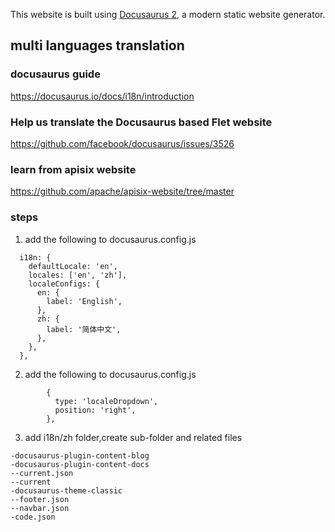 This website is built using [Docusaurus 2](https://v2.docusaurus.io/), a modern static website generator.

## multi languages translation

### docusaurus guide

https://docusaurus.io/docs/i18n/introduction

### Help us translate the Docusaurus based Flet website

https://github.com/facebook/docusaurus/issues/3526

### learn from apisix website

https://github.com/apache/apisix-website/tree/master

### steps

1. add the following to docusaurus.config.js

```
  i18n: {
    defaultLocale: 'en',
    locales: ['en', 'zh'],
    localeConfigs: {
      en: {
        label: 'English',
      },
      zh: {
        label: '简体中文',
      },
    },
  },

```

2. add the following to docusaurus.config.js

```
        {
          type: 'localeDropdown',
          position: 'right',
        },
```

3. add i18n/zh folder,create sub-folder and related files

```
-docusaurus-plugin-content-blog
-docusaurus-plugin-content-docs
--current.json
--current
-docusaurus-theme-classic
--footer.json
--navbar.json
-code.json
```
